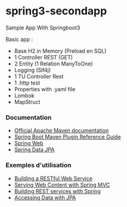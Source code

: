 # spring3-secondapp
Sample App With Springboot3

Basic app :
- Base H2 in Memory (Preload en SQL)
- 1 Controller REST (GET)
- 2 Entity (1 Relation ManyToOne)
- Logging (Slf4j)
- 1 TU Controller Rest
- 1 .http test
- Properties with .yaml file
- Lombok
- MapStruct


### Documentation

* [Official Apache Maven documentation](https://maven.apache.org/guides/index.html)
* [Spring Boot Maven Plugin Reference Guide](https://docs.spring.io/spring-boot/docs/3.2.2/maven-plugin/reference/html/)
* [Spring Web](https://docs.spring.io/spring-boot/docs/3.2.2/reference/htmlsingle/index.html#web)
* [Spring Data JPA](https://docs.spring.io/spring-boot/docs/3.2.2/reference/htmlsingle/index.html#data.sql.jpa-and-spring-data)

### Exemples d'utilisation

* [Building a RESTful Web Service](https://spring.io/guides/gs/rest-service/)
* [Serving Web Content with Spring MVC](https://spring.io/guides/gs/serving-web-content/)
* [Building REST services with Spring](https://spring.io/guides/tutorials/rest/)
* [Accessing Data with JPA](https://spring.io/guides/gs/accessing-data-jpa/)

